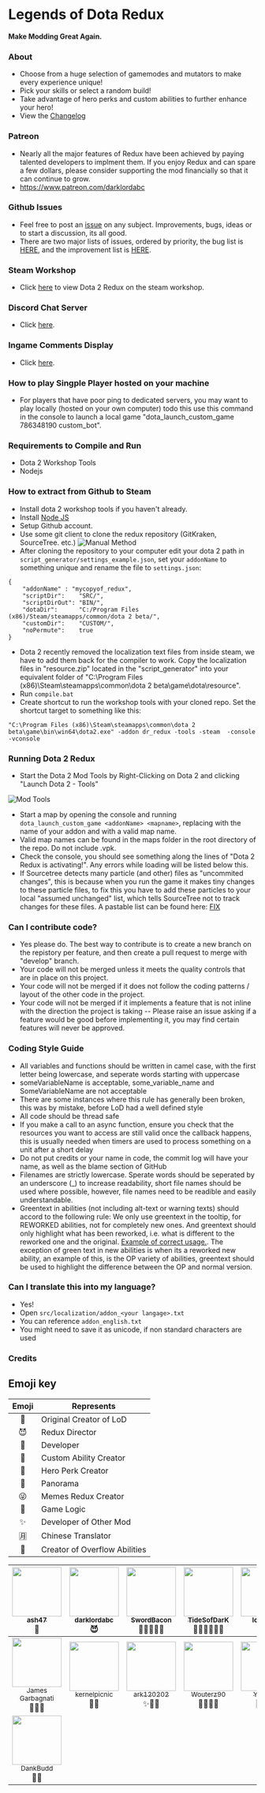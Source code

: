 Legends of Dota Redux
=====

**Make Modding Great Again.**

### About ###
 - Choose from a huge selection of gamemodes and mutators to make every experience unique!
 - Pick your skills or select a random build!
 - Take advantage of hero perks and custom abilities to further enhance your hero! 
 - View the [Changelog](https://github.com/darklordabc/Dota-2-Redux/blob/develop/CHANGELOG.md)

### Patreon ###
- Nearly all the major features of Redux have been achieved by paying talented developers to implment them. If you enjoy Redux and can spare a few dollars, please consider supporting the mod financially so that it can continue to grow.
- https://www.patreon.com/darklordabc

### Github Issues ###
 - Feel free to post an [issue](https://github.com/darklordabc/Dota-2-Redux/issues) on any subject. Improvements, bugs, ideas or to start a discussion, its all good.
 - There are two major lists of issues, ordered by priority, the bug list is [HERE](https://github.com/darklordabc/Dota-2-Redux/milestone/4), and the improvement list is [HERE](https://github.com/darklordabc/Dota-2-Redux/milestone/5). 

### Steam Workshop ###
 - Click [here](https://steamcommunity.com/sharedfiles/filedetails/?id=786348190) to view Dota 2 Redux on the steam workshop.
 
### Discord Chat Server ###
 - Click [here](https://discordapp.com/channels/242335821426851842/242335821426851842).

### Ingame Comments Display ###
 - Click [here](http://ec2-52-59-238-84.eu-central-1.compute.amazonaws.com/wordpress/#messages).

### How to play Singple Player hosted on your machine ###
 - For players that have poor ping to dedicated servers, you may want to play locally (hosted on your own computer) todo this use this command in the console to launch a local game "dota_launch_custom_game 786348190 custom_bot".

### Requirements to Compile and Run ###
 - Dota 2 Workshop Tools
 - Nodejs

### How to extract from Github to Steam ###
- Install dota 2 workshop tools if you haven't already.
- Install [Node JS](https://nodejs.org/en/)
- Setup Github account.
- Use some git client to clone the redux repository (GitKraken, SourceTree. etc.)
![Manual Method](http://i.imgur.com/wUGrQRg.png)
- After cloning the repository to your computer edit your dota 2 path in `script_generator/settings_example.json`, set your `addonName` to something unique and rename the file to `settings.json`:
```
{
    "addonName" : "mycopyof_redux",
    "scriptDir":    "SRC/",
    "scriptDirOut": "BIN/",
    "dotaDir":      "C:/Program Files (x86)/Steam/steamapps/common/dota 2 beta/",
    "customDir":    "CUSTOM/",
    "noPermute":    true
}
```
- Dota 2 recently removed the localization text files from inside steam, we have to add them back for the compiler to work. Copy the localization files in "resource.zip" located in the "script_generator" into your equivalent folder of "C:\Program Files (x86)\Steam\steamapps\common\dota 2 beta\game\dota\resource".
- Run `compile.bat`
- Create shortcut to run the workshop tools with your cloned repo. Set the shortcut target to something like this:
```
"C:\Program Files (x86)\Steam\steamapps\common\dota 2 beta\game\bin\win64\dota2.exe" -addon dr_redux -tools -steam  -console -vconsole
```

### Running Dota 2 Redux ###
 - Start the Dota 2 Mod Tools by Right-Clicking on Dota 2 and clicking "Launch Dota 2 - Tools"

![Mod Tools](http://i.imgur.com/0EsjTMO.png)

 - Start a map by opening the console and running `dota_launch_custom_game <addonName> <mapname>`, replacing <addonName> with the name of your addon and <mapname> with a valid map name.
 - Valid map names can be found in the maps folder in the root directory of the repo. Do not include .vpk.
 - Check the console, you should see something along the lines of "Dota 2 Redux is activating!". Any errors while loading will be listed below this.
 - If Sourcetree detects many particle (and other) files as "uncommited changes", this is because when you run the game it makes tiny changes to these particle files, to fix this you have to add these particles to your local "assumed unchanged" list, which tells SourceTree not to track changes for these files. A pastable list can be found here: [FIX](https://raw.githubusercontent.com/darklordabc/Legends-of-Dota-Redux/develop/FIX%20-%20Too%20Many%20'Uncommited%20Changes'.md)

### Can I contribute code? ###
 - Yes please do. The best way to contribute is to create a new branch on the repistory per feature, and then create a pull request to merge with "develop" branch. 
 - Your code will not be merged unless it meets the quality controls that are in place on this project.
 - Your code will not be merged if it does not follow the coding patterns / layout of the other code in the project.
 - Your code will not be merged if it implements a feature that is not inline with the direction the project is taking -- Please raise an issue asking if a feature would be good before implementing it, you may find certain features will never be approved.

### Coding Style Guide ###
 - All variables and functions should be written in camel case, with the first letter being lowercase, and seperate words starting with uppercase
  - someVariableName is acceptable, some_variable_name and SomeVariableName are not acceptable
  - There are some instances where this rule has generally been broken, this was by mistake, before LoD had a well defined style
 - All code should be thread safe
  - If you make a call to an async function, ensure you check that the resources you want to access are still valid once the callback happens, this is usually needed when timers are used to process something on a unit after a short delay
 - Do not put credits or your name in code, the commit log will have your name, as well as the blame section of GitHub
 - Filenames are strictly lowercase. Sperate words should be seperated by an underscore (_) to increase readability, short file names should be used where possible, however, file names need to be readible and easily understandable.
 - Greentext in abilities (not including alt-text or warning texts) should accord to the following rule: We only use greentext in the tooltip, for REWORKED abilities, not for completely new ones. And greentext should only highlight what has been reworked, i.e. what is different to the reworked one and the original. [Example of correct usage.](http://imgur.com/5KWkSh5). The exception of green text in new abilities is when its a reworked new ability, an example of this, is the OP variety of abilities, greentext should be used to highlight the difference between the OP and normal version.

### Can I translate this into my language? ###
 - Yes!
 - Open `src/localization/addon_<your langage>.txt`
 - You can reference `addon_english.txt`
 - You might need to save it as unicode, if non standard characters are used

### Credits ###
## Emoji key

Emoji | Represents | 
:---: | --- |
🌟 | Original Creator of LoD | 
😈 | Redux Director
👑 | Developer
🍭 | Custom Ability Creator
🌴 | Hero Perk Creator
🚀 | Panorama
😜 | Memes Redux Creator
🚩 | Game Logic
✨ | Developer of Other Mod
🈷 | Chinese Translator
🚣 | Creator of Overflow Abilities

<!-- ALL-CONTRIBUTORS-LIST:START - Do not remove or modify this section -->
| [<img src="https://avatars2.githubusercontent.com/u/3754510?v=3&s=400" width="100px;"/><br /><sub>ash47</sub>](https://github.com/ash47)<br />🌟| [<img src="https://avatars2.githubusercontent.com/u/16277198?v=3&u=74f7571b7e976b4e58cf57ffdc9f2b375d1b3634&s=400" width="100px;"/><br /><sub>darklordabc</sub>](https://github.com/darklordabc)<br />😈 | [<img src="https://avatars3.githubusercontent.com/u/10674957?v=3&s=400" width="100px;"/><br /><sub>SwordBacon</sub>](https://github.com/SwordBacon)<br /> 👑✨🍭🌴😜| [<img src="https://avatars3.githubusercontent.com/u/1160901?v=3&s=400" width="100px;"/><br /><sub>TideSofDarK</sub>](https://github.com/TideSofDarK)<br /> 👑✨🍭🌴🚀🚩| [<img src="https://avatars2.githubusercontent.com/u/8745863?v=3&s=400" width="100px;"/><br /><sub>lcd1232</sub>](https://github.com/lcd1232)<br /> 👑👀 🔧 | [<img src="https://avatars2.githubusercontent.com/u/13403439?v=3&s=400" width="100px;"/><br /><sub>K1llMan</sub>](https://github.com/K1llMan)<br /> 👑🚀 | [<img src="https://avatars2.githubusercontent.com/u/9636071?v=3&s=400" width="100px;"/><br /><sub>Myrl</sub>](https://github.com/Myrl)<br />👑🚩🍭 |
| :---: | :---: | :---: | :---: | :---: | :---: | :---: |
| [<img src="https://avatars3.githubusercontent.com/u/10646605?v=3&s=400" width="100px;"/><br /><sub>James Garbagnati</sub>](https://github.com/CarpeSwag)<br /> 👑✨🚀| [<img src="https://avatars0.githubusercontent.com/u/3296600?v=3&s=400" width="100px;"/><br /><sub>kernelpicnic</sub>](https://github.com/kernel-picnic)<br /> 👑🚀 | [<img src="https://avatars3.githubusercontent.com/u/11750369?v=3&s=400" width="100px;"/><br /><sub>ark120202</sub>](https://github.com/ark120202)<br />✨🚀🚩 | [<img src="https://avatars0.githubusercontent.com/u/11517760?v=3&s=400" width="100px;"/><br /><sub>Wouterz90</sub>](https://github.com/Wouterz90)<br /> 👑✨🍭🌴|[<img src="https://avatars3.githubusercontent.com/u/19353059?v=3&s=400" width="100px;"/><br /><sub>Yahnich</sub>](https://github.com/Yahnich)<br /> 👑✨🍭🌴|[<img src="https://avatars1.githubusercontent.com/u/25548968?v=3&s=400" width="100px;"/><br /><sub>OtsoTurpeinen</sub>](https://github.com/OtsoTurpeinen)<br /> 👑✨🍭🚣|[<img src="https://avatars2.githubusercontent.com/u/12683859?v=3&s=400" width="100px;"/><br /><sub>jhqz103</sub>](https://github.com/jhqz103)<br /> 🈷|
| [<img src="https://avatars0.githubusercontent.com/u/18477016?s=400&v=4" width="100px;"/><br /><sub>DankBudd</sub>](https://github.com/DankBudd)<br /> 👑✨| 
<!-- ALL-CONTRIBUTORS-LIST:END -->
